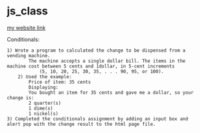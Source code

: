 
# js_class

[my website link](https://lucaslazer.github.io/jsGameClass/Conditions/index.html)

Conditionals:

	1) Wrote a program to calculated the change to be dispensed from a vending machine. 
  			The machine accepts a single dollar bill. The items in the machine cost between 5 cents and 1dollar, in 5-cent increments 
     			(5, 10, 20, 25, 30, 35, . . . 90, 95, or 100).
    	2) Used the example:
			Price of item: 35 cents
			Displaying: 
			You bought an item for 35 cents and gave me a dollar, so your change is: 
			2 quarter(s)
			1 dime(s)
			1 nickel(s)
	3) Completed the conditionals assignment by adding an input box and alert pop with the change result to the html page file.
    

